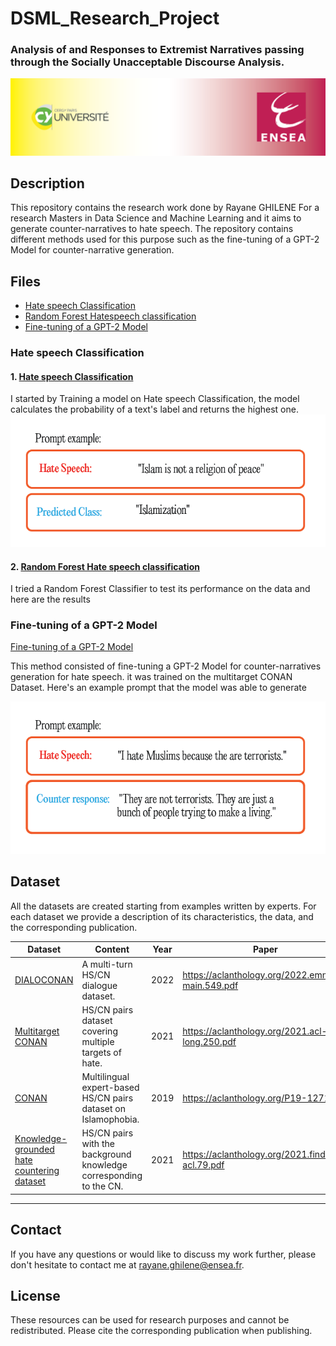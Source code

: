 # DSML_Research_Project
### Analysis of and Responses to Extremist Narratives passing through the Socially Unacceptable Discourse Analysis.



![My Project](https://github.com/rayaneghilene/DSML_Research_Project/blob/main/Images/Cy_ENSEA10.png)




## Description
This repository contains the research work done by Rayane GHILENE For a research Masters in Data Science and Machine Learning and it aims to generate counter-narratives to hate speech.
The repository contains different methods used for this purpose such as the fine-tuning of a GPT-2 Model for counter-narrative generation.


## Files 

- [Hate speech Classification](/DSML_Research_Project/MultiClassConan.ipynb)
- [Random Forest Hatespeech classification](/DSML_Research_Project/Random_forest_classifier.ipynb)
- [Fine-tuning of a GPT-2 Model](/DSML_Research_Project/GPT2-fine-tuning.ipynb)

### Hate speech Classification
#### 1. [Hate speech Classification](/DSML_Research_Project/MultiClassConan.ipynb)

I started by Training a model on Hate speech Classification, the model calculates the probability of a text's label and returns the highest one.
![Prompt](https://github.com/rayaneghilene/CONAN/blob/master/Images/Fichier%20210.png)

#### 2. [Random Forest Hate speech classification](/DSML_Research_Project/Random_forest_classifier.ipynb)

I tried a Random Forest Classifier to test its performance on the data and here are the results



### Fine-tuning of a GPT-2 Model

[Fine-tuning of a GPT-2 Model](/DSML_Research_Project/GPT2-fine-tuning.ipynb)

This method consisted of fine-tuning a GPT-2 Model for counter-narratives generation for hate speech. it was trained on the multitarget CONAN Dataset.
Here's an example prompt that the model was able to generate

![Prompt](https://github.com/rayaneghilene/CONAN/blob/master/Images/Prompt_example10.png)



## Dataset 


All the datasets are created starting from examples written by experts. For each dataset we provide a description of its characteristics, the data, and the corresponding publication.

| Dataset                                    |                                  Content                                 | Year | Paper                                             |
|--------------------------------------------|----------------------------------------------------------------------|--------------|---------------------------------------------------|
| [DIALOCONAN](#dialoconan)                                    | A multi-turn HS/CN dialogue dataset.                                   | 2022         | https://aclanthology.org/2022.emnlp-main.549.pdf                                               |
| [Multitarget CONAN](#multitarget-conan)                          | HS/CN pairs dataset covering multiple targets of hate.              | 2021         | https://aclanthology.org/2021.acl-long.250.pdf    |
| [CONAN](#conan)                                      | Multilingual expert-based HS/CN pairs dataset on Islamophobia. | 2019         | https://aclanthology.org/P19-1271.pdf             |
| [Knowledge-grounded hate countering dataset](#knowledge-grounded-hate-countering-dataset) | HS/CN pairs with the background knowledge corresponding to the CN.     | 2021         | https://aclanthology.org/2021.findings-acl.79.pdf |

***

## Contact
If you have any questions or would like to discuss my work further, please don't hesitate to contact me at rayane.ghilene@ensea.fr.


## License
These resources can be used for research purposes and cannot be redistributed. Please cite the corresponding publication when publishing.
